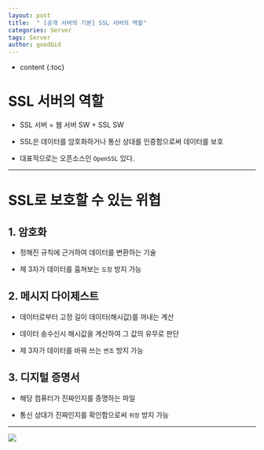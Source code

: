 ```yaml
---
layout: post
title:  " [공개 서버의 기본] SSL 서버의 역할"
categories: Server
tags: Server
author: goodGid
---
```

* content
{:toc}


# SSL 서버의 역할

* SSL 서버 = 웹 서버 SW + SSL SW

* SSL은 데이터를 암호화하거나 통신 상대를 인증함으로써 데이터를 보호

* 대표적으로는 오픈소스인 `OpenSSL` 있다.

---

# SSL로 보호할 수 있는 위협

## 1. 암호화

* 정해진 규칙에 근거하여 데이터를 변환하는 기술

* 제 3자가 데이터를 훔쳐보는 `도청` 방지 가능

## 2. 메시지 다이제스트

* 데이터로부터 고정 길이 데이터(해시값)를 꺼내는 계산

* 데이터 송수신시 해시값을 계산하여 그 값의 유무로 판단

* 제 3자가 데이터를 바꿔 쓰는 `변조` 방지 가능

## 3. 디지털 증명서

* 해당 컴퓨터가 진짜인지를 증명하는 파일

* 통신 상대가 진짜인지를 확인함으로써 `위장` 방지 가능

---


![](/assets/img/server/role_of_ssl_server_1.png)



